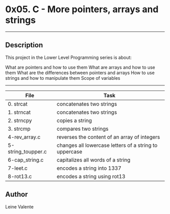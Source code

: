 # 0x05. C - More pointers, arrays and strings
---
## Description

This project in the Lower Level Programming series is about:

What are pointers and how to use them
What are arrays and how to use them
What are the differences between pointers and arrays
How to use strings and how to manipulate them
Scope of variables

---
File|Task
---|---
0. strcat | concatenates two strings
1. strncat | concatenates two strings
2. strncpy | copies a string
3. strcmp | compares two strings
4-rev_array.c | reverses the content of an array of integers
5-string_toupper.c | changes all lowercase letters of a string to uppercase
6-cap_string.c | capitalizes all words of a string
7-leet.c | encodes a string into 1337
8-rot13.c | encodes a string using rot13

## Author
Leine Valente
